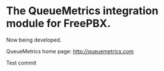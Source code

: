 # The QueueMetrics integration module for FreePBX.

Now being developed.

QueueMetrics home page: http://queuemetrics.com

Test commit


